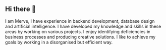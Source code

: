 ## Hi there 👋
I am Merve, I have experience in backend development, database design and artificial intelligence. I have developed my knowledge and skills in these areas by working on various projects. I enjoy identifying deficiencies in business processes and producing creative solutions. I like to achieve my goals by working in a disorganised but efficient way.
<!--
**merveyasar/merveyasar** is a ✨ _special_ ✨ repository because its `README.md` (this file) appears on your GitHub profile.

Here are some ideas to get you started:

- 🔭 I’m currently working on ...
- 🌱 I’m currently learning ...
- 👯 I’m looking to collaborate on ...
- 🤔 I’m looking for help with ...
- 💬 Ask me about ...
- 📫 How to reach me: ...
- 😄 Pronouns: ...
- ⚡ Fun fact: ...
-->
